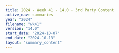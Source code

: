 ```yaml
---
title: 2024 - Week 41 - 14.0 - 3rd Party Content
active_nav: summaries
year: "2024"
filename: "wk41"
version: "14.0"
start_date: "2024-10-07"
end_date: "2024-10-13"
layout: "summary_content"
---
```

